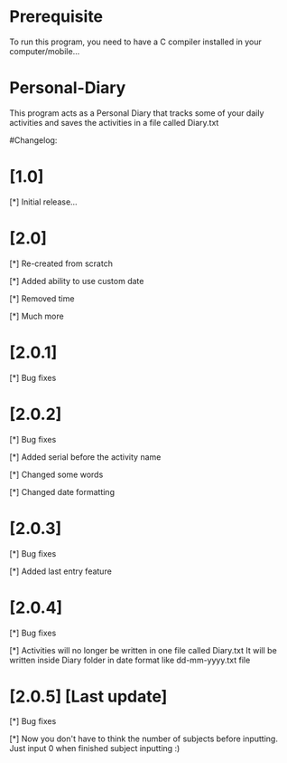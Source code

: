 # Prerequisite
To run this program, you need to have a C compiler installed in your computer/mobile...

# Personal-Diary
This program acts as a Personal Diary that tracks some of your daily activities and saves the activities in a file called Diary.txt

#Changelog:

# [1.0]

[*] Initial release...

# [2.0]

[*] Re-created from scratch

[*] Added ability to use custom date

[*] Removed time

[*] Much more

# [2.0.1]

[*] Bug fixes

# [2.0.2]

[*] Bug fixes

[*] Added serial before the activity name

[*] Changed some words

[*] Changed date formatting

# [2.0.3]

[*] Bug fixes

[*] Added last entry feature

# [2.0.4] 

[*] Bug fixes

[*] Activities will no longer be written in one file called Diary.txt
    It will be written inside Diary folder in  date format like dd-mm-yyyy.txt file
 
 # [2.0.5] [Last update]
 
 [*] Bug fixes
 
 [*] Now you don't have to think the number of subjects before inputting. Just input 0 when finished subject inputting :)
 
 
